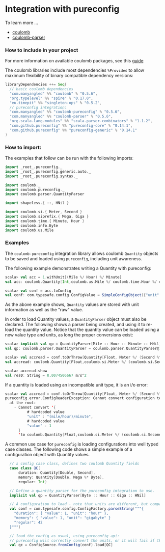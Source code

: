 # Integration with pureconfig

To learn more ...

* [coulomb](../README.md#tutorial)
* [coulomb-parser](../coulomb-parser/README.md)

### How to include in your project

For more information on available coulomb packages, see this
[guide](../README.md#how-to-include-coulomb-in-your-project)

The coulomb libraries include most dependencies `%Provided` to allow maximum flexibility
of binary compatible dependency versions:

```scala
libraryDependencies ++= Seq(
  // basic coulomb dependencies
  "com.manyangled" %% "coulomb" % "0.5.6",
  "org.typelevel" %% "spire" % "0.17.0",
  "eu.timepit" %% "singleton-ops" % "0.5.2",
  // pureconfig integration:
  "com.manyangled" %% "coulomb-pureconfig" % "0.5.6",
  "com.manyangled" %% "coulomb-parser" % "0.5.6",
  "org.scala-lang.modules" %% "scala-parser-combinators" % "1.1.2",
  "com.github.pureconfig" %% "pureconfig-core" % "0.14.1",
  "com.github.pureconfig" %% "pureconfig-generic" % "0.14.1"
)
```

### How to import:

The examples that follow can be run with the following imports:

```scala
import _root_.pureconfig._
import _root_.pureconfig.generic.auto._
import _root_.pureconfig.syntax._

import coulomb._
import coulomb.pureconfig._
import coulomb.parser.QuantityParser

import shapeless.{ ::, HNil }

import coulomb.si.{ Meter, Second }
import coulomb.siprefix.{ Mega, Giga }
import coulomb.time.{ Minute, Hour }
import coulomb.info.Byte
import coulomb.us.Mile
```

### Examples

The `coulomb-pureconfig` integration library allows coulomb `Quantity` objects to be
saved and loaded using `pureconfig`, including unit awareness.

The following example demonstrates writing a Quantity with pureconfig:

```scala
scala> val acc = 1.withUnit[(Mile %/ Hour) %/ Minute]
val acc: coulomb.Quantity[Int,coulomb.us.Mile %/ coulomb.time.Hour %/ coulomb.time.Minute] = Quantity(1)

scala> val conf = acc.toConfig
val conf: com.typesafe.config.ConfigValue = SimpleConfigObject({"unit":"(mile/hour)/minute","value":1})
```

As the above example shows, `Quantity` values are stored with unit information as well as the "raw" value.

In order to load Quantity values, a `QuantityParser` object must also be declared.
The following shows a parser being created, and using it to re-load the quantity value.
Notice that the quantity value can be loaded using a new value type and units,
as long the proper conversions exist:

```scala
scala> implicit val qp = QuantityParser[Mile :: Hour :: Minute :: HNil]
val qp: coulomb.parser.QuantityParser = coulomb.parser.QuantityParser@75f928ff

scala> val accread = conf.toOrThrow[Quantity[Float, Meter %/ (Second %^ 2)]]
val accread: coulomb.Quantity[Float,coulomb.si.Meter %/ (coulomb.si.Second %^ 2)] = Quantity(0.0074506667)

scala> accread.show
val res0: String = 0.0074506667 m/s^2
```

If a quantity is loaded using an incompatible unit type, it is an i/o error:

```scala
scala> val accread = conf.toOrThrow[Quantity[Float, Meter %/ (Second %^ 3)]]
pureconfig.error.ConfigReaderException: Cannot convert configuration to a coulomb.Quantity. Failures are:
  at the root:
    - Cannot convert '{
          # hardcoded value
          "unit" : "(mile/hour)/minute",
          # hardcoded value
          "value" : 1
      }
      'to coulomb.Quantity[Float,coulomb.si.Meter %/ (coulomb.si.Second %^ Int(3))]: Failed to parse (1.0, (mile/hour)/minute) ==> coulomb.%/[coulomb.si.Meter, coulomb.%^[coulomb.si.Second, 3]].
```

A common use case for `pureconfig` is loading configurations into well typed case classes.
The following code shows a simple example of a configuration object with Quantity values.


```scala
  // a config case class, defines two coulomb Quantity fields
  case class QC(
      duration: Quantity[Double, Second],
      memory: Quantity[Double, Mega %* Byte],
      regular: Int)

  // Define a quantity parser for the pureconfig integration to use.
  implicit val qp = QuantityParser[Byte :: Hour :: Giga :: HNil]

  // A configuration to load - note that units are different, but compatible with the QC fields
  val conf = com.typesafe.config.ConfigFactory.parseString("""{
    "duration": { "value": 1, "unit": "hour" },
    "memory": { "value": 1, "unit": "gigabyte" }
    "regular": 42
  }""")

  // load the config as usual, using pureconfig api:
  // pureconfig will correctly convert the units, or it will fail if the units are not compatible
  val qc = ConfigSource.fromConfig(conf).load[QC]
```
